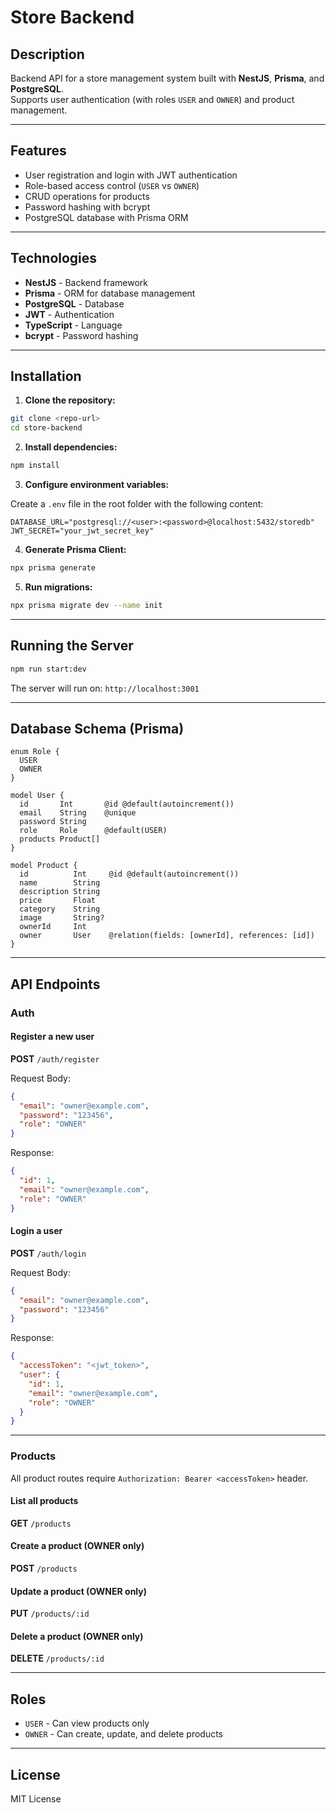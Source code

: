 # Store Backend

## Description
Backend API for a store management system built with **NestJS**, **Prisma**, and **PostgreSQL**.  
Supports user authentication (with roles `USER` and `OWNER`) and product management.

---

## Features

- User registration and login with JWT authentication
- Role-based access control (`USER` vs `OWNER`)
- CRUD operations for products
- Password hashing with bcrypt
- PostgreSQL database with Prisma ORM

---

## Technologies

- **NestJS** - Backend framework
- **Prisma** - ORM for database management
- **PostgreSQL** - Database
- **JWT** - Authentication
- **TypeScript** - Language
- **bcrypt** - Password hashing

---

## Installation

1. **Clone the repository:**

```bash
git clone <repo-url>
cd store-backend
```

2. **Install dependencies:**

```bash
npm install
```

3. **Configure environment variables:**

Create a `.env` file in the root folder with the following content:

```env
DATABASE_URL="postgresql://<user>:<password>@localhost:5432/storedb"
JWT_SECRET="your_jwt_secret_key"
```

4. **Generate Prisma Client:**

```bash
npx prisma generate
```

5. **Run migrations:**

```bash
npx prisma migrate dev --name init
```

---

## Running the Server

```bash
npm run start:dev
```

The server will run on: `http://localhost:3001`

---

## Database Schema (Prisma)

```prisma
enum Role {
  USER
  OWNER
}

model User {
  id       Int       @id @default(autoincrement())
  email    String    @unique
  password String
  role     Role      @default(USER)
  products Product[]
}

model Product {
  id          Int     @id @default(autoincrement())
  name        String
  description String
  price       Float
  category    String
  image       String?
  ownerId     Int
  owner       User    @relation(fields: [ownerId], references: [id])
}
```

---

## API Endpoints

### Auth

#### Register a new user
**POST** `/auth/register`

Request Body:
```json
{
  "email": "owner@example.com",
  "password": "123456",
  "role": "OWNER"
}
```

Response:
```json
{
  "id": 1,
  "email": "owner@example.com",
  "role": "OWNER"
}
```

#### Login a user
**POST** `/auth/login`

Request Body:
```json
{
  "email": "owner@example.com",
  "password": "123456"
}
```

Response:
```json
{
  "accessToken": "<jwt_token>",
  "user": {
    "id": 1,
    "email": "owner@example.com",
    "role": "OWNER"
  }
}
```

---

### Products

All product routes require `Authorization: Bearer <accessToken>` header.

#### List all products
**GET** `/products`

#### Create a product (OWNER only)
**POST** `/products`

#### Update a product (OWNER only)
**PUT** `/products/:id`

#### Delete a product (OWNER only)
**DELETE** `/products/:id`

---

## Roles

- `USER` - Can view products only  
- `OWNER` - Can create, update, and delete products

---

## License

MIT License
